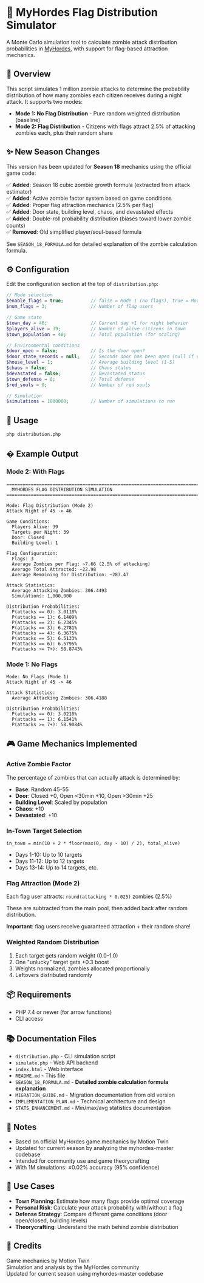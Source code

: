 # 🧟 MyHordes Flag Distribution Simulator

A Monte Carlo simulation tool to calculate zombie attack distribution probabilities in [MyHordes](https://myhordes.eu), with support for flag-based attraction mechanics.

## 🎯 Overview

This script simulates 1 million zombie attacks to determine the probability distribution of how many zombies each citizen receives during a night attack. It supports two modes:

- **Mode 1: No Flag Distribution** - Pure random weighted distribution (baseline)
- **Mode 2: Flag Distribution** - Citizens with flags attract 2.5% of attacking zombies each, plus their random share

## ✨ New Season Changes

This version has been updated for **Season 18** mechanics using the official game code:

✅ **Added**: Season 18 cubic zombie growth formula (extracted from attack estimator)  
✅ **Added**: Active zombie factor system based on game conditions  
✅ **Added**: Proper flag attraction mechanics (2.5% per flag)  
✅ **Added**: Door state, building level, chaos, and devastated effects  
✅ **Added**: Double-roll probability distribution (biases toward lower zombie counts)  
✅ **Removed**: Old simplified player/soul-based formula  

See `SEASON_18_FORMULA.md` for detailed explanation of the zombie calculation formula.

## ⚙️ Configuration

Edit the configuration section at the top of `distribution.php`:

```php
// Mode selection
$enable_flags = true;          // false = Mode 1 (no flags), true = Mode 2 (flags)
$num_flags = 3;                // Number of flag users

// Game state
$town_day = 46;                // Current day +1 for night behavior
$players_alive = 39;           // Number of alive citizens in town
$town_population = 40;         // Total population (for scaling)

// Environmental conditions
$door_open = false;            // Is the door open?
$door_state_seconds = null;    // Seconds door has been open (null if closed)
$house_level = 1;              // Average building level (1-5)
$chaos = false;                // Chaos status
$devastated = false;           // Devastated status
$town_defense = 0;             // Total defense
$red_souls = 0;                // Number of red souls

// Simulation
$simulations = 1000000;        // Number of simulations to run
```

## 🚀 Usage

```bash
php distribution.php
```

## � Example Output

### Mode 2: With Flags
```
================================================================================
  MYHORDES FLAG DISTRIBUTION SIMULATION
================================================================================

Mode: Flag Distribution (Mode 2)
Attack Night of 45 -> 46

Game Conditions:
  Players Alive: 39
  Targets per Night: 39
  Door: Closed
  Building Level: 1

Flag Configuration:
  Flags: 3
  Average Zombies per Flag: ~7.66 (2.5% of attacking)
  Average Total Attracted: ~22.98
  Average Remaining for Distribution: ~283.47

Attack Statistics:
  Average Attacking Zombies: 306.4493
  Simulations: 1,000,000

Distribution Probabilities:
  P(attacks == 0): 3.0118%
  P(attacks == 1): 6.1409%
  P(attacks == 2): 6.2345%
  P(attacks == 3): 6.2781%
  P(attacks == 4): 6.3675%
  P(attacks == 5): 6.5133%
  P(attacks == 6): 6.5795%
  P(attacks >= 7+): 58.8743%
```

### Mode 1: No Flags  
```
Mode: No Flags (Mode 1)
Attack Night of 45 -> 46

Attack Statistics:
  Average Attacking Zombies: 306.4188

Distribution Probabilities:
  P(attacks == 0): 3.0218%
  P(attacks == 1): 6.1541%
  P(attacks >= 7+): 58.9084%
```

## 🎮 Game Mechanics Implemented

### Active Zombie Factor
The percentage of zombies that can actually attack is determined by:
- **Base**: Random 45-55
- **Door**: Closed +0, Open <30min +10, Open >30min +25
- **Building Level**: Scaled by population
- **Chaos**: +10
- **Devastated**: +10

### In-Town Target Selection
```
in_town = min(10 + 2 * floor(max(0, day - 10) / 2), total_alive)
```
- Days 1-10: Up to 10 targets
- Days 11-12: Up to 12 targets
- Days 13-14: Up to 14 targets, etc.

### Flag Attraction (Mode 2)
Each flag user attracts: `round(attacking * 0.025)` zombies (2.5%)

These are subtracted from the main pool, then added back after random distribution.

**Important**: flag users receive guaranteed attraction + their random share!

### Weighted Random Distribution
1. Each target gets random weight (0.0-1.0)
2. One "unlucky" target gets +0.3 boost
3. Weights normalized, zombies allocated proportionally
4. Leftovers distributed randomly

## 📦 Requirements

- PHP 7.4 or newer (for arrow functions)
- CLI access

## 📚 Documentation Files

- `distribution.php` - CLI simulation script
- `simulate.php` - Web API backend
- `index.html` - Web interface
- `README.md` - This file
- `SEASON_18_FORMULA.md` - **Detailed zombie calculation formula explanation**
- `MIGRATION_GUIDE.md` - Migration documentation from old version
- `IMPLEMENTATION_PLAN.md` - Technical architecture and design
- `STATS_ENHANCEMENT.md` - Min/max/avg statistics documentation

## 📌 Notes

- Based on official MyHordes game mechanics by Motion Twin
- Updated for current season by analyzing the myhordes-master codebase
- Intended for community use and game theorycrafting
- With 1M simulations: ±0.02% accuracy (95% confidence)

## 🎯 Use Cases

- **Town Planning**: Estimate how many flags provide optimal coverage
- **Personal Risk**: Calculate your attack probability with/without a flag
- **Defense Strategy**: Compare different game conditions (door open/closed, building levels)
- **Theorycrafting**: Understand the math behind zombie distribution

## 🙏 Credits

Game mechanics by Motion Twin  
Simulation and analysis by the MyHordes community  
Updated for current season using myhordes-master codebase
